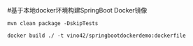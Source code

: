 #基于本地docker环境构建SpringBoot Docker镜像
```
mvn clean package -DskipTests
```

```
docker build ./ -t vino42/springbootdockerdemo:dockerfile
```